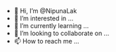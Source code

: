 - 👋 Hi, I’m @NipunaLak
- 👀 I’m interested in ...
- 🌱 I’m currently learning ...
- 💞️ I’m looking to collaborate on ...
- 📫 How to reach me ...

<!---
NipunaLak/NipunaLak is a ✨ special ✨ repository because its `README.md` (this file) appears on your GitHub profile.
You can click the Preview link to take a look at your changes.
--->
